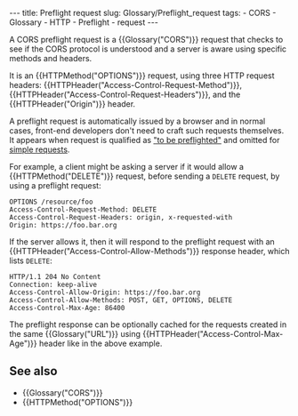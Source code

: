--- title: Preflight request slug: Glossary/Preflight_request tags: - CORS - Glossary - HTTP - Preflight - request ---

A CORS preflight request is a {{Glossary("CORS")}} request that checks to see if the CORS protocol is understood and a server is aware using specific methods and headers.

It is an {{HTTPMethod("OPTIONS")}} request, using three HTTP request headers: {{HTTPHeader("Access-Control-Request-Method")}}, {{HTTPHeader("Access-Control-Request-Headers")}}, and the {{HTTPHeader("Origin")}} header.

A preflight request is automatically issued by a browser and in normal cases, front-end developers don't need to craft such requests themselves. It appears when request is qualified as ["to be preflighted"](/en-US/docs/Web/HTTP/CORS#preflighted_requests) and omitted for [simple requests](/en-US/docs/Web/HTTP/CORS#simple_requests).

For example, a client might be asking a server if it would allow a {{HTTPMethod("DELETE")}} request, before sending a `DELETE` request, by using a preflight request:

    OPTIONS /resource/foo
    Access-Control-Request-Method: DELETE
    Access-Control-Request-Headers: origin, x-requested-with
    Origin: https://foo.bar.org

If the server allows it, then it will respond to the preflight request with an {{HTTPHeader("Access-Control-Allow-Methods")}} response header, which lists `DELETE`:

    HTTP/1.1 204 No Content
    Connection: keep-alive
    Access-Control-Allow-Origin: https://foo.bar.org
    Access-Control-Allow-Methods: POST, GET, OPTIONS, DELETE
    Access-Control-Max-Age: 86400

The preflight response can be optionally cached for the requests created in the same {{Glossary("URL")}} using {{HTTPHeader("Access-Control-Max-Age")}} header like in the above example.

## See also

- {{Glossary("CORS")}}
- {{HTTPMethod("OPTIONS")}}
